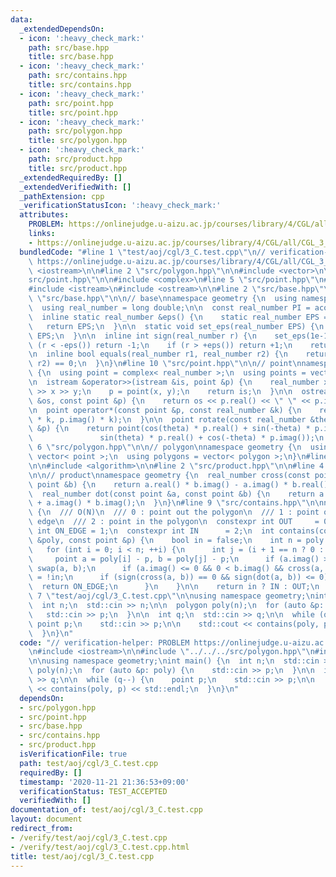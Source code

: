 ```yaml
---
data:
  _extendedDependsOn:
  - icon: ':heavy_check_mark:'
    path: src/base.hpp
    title: src/base.hpp
  - icon: ':heavy_check_mark:'
    path: src/contains.hpp
    title: src/contains.hpp
  - icon: ':heavy_check_mark:'
    path: src/point.hpp
    title: src/point.hpp
  - icon: ':heavy_check_mark:'
    path: src/polygon.hpp
    title: src/polygon.hpp
  - icon: ':heavy_check_mark:'
    path: src/product.hpp
    title: src/product.hpp
  _extendedRequiredBy: []
  _extendedVerifiedWith: []
  _pathExtension: cpp
  _verificationStatusIcon: ':heavy_check_mark:'
  attributes:
    PROBLEM: https://onlinejudge.u-aizu.ac.jp/courses/library/4/CGL/all/CGL_3_C
    links:
    - https://onlinejudge.u-aizu.ac.jp/courses/library/4/CGL/all/CGL_3_C
  bundledCode: "#line 1 \"test/aoj/cgl/3_C.test.cpp\"\n// verification-helper: PROBLEM\
    \ https://onlinejudge.u-aizu.ac.jp/courses/library/4/CGL/all/CGL_3_C\n\n#include\
    \ <iostream>\n\n#line 2 \"src/polygon.hpp\"\n\n#include <vector>\n\n#line 2 \"\
    src/point.hpp\"\n\n#include <complex>\n#line 5 \"src/point.hpp\"\n#include <cmath>\n\
    #include <istream>\n#include <ostream>\n\n#line 2 \"src/base.hpp\"\n\n#line 4\
    \ \"src/base.hpp\"\n\n// base\nnamespace geometry {\n  using namespace std;\n\
    \  using real_number = long double;\n\n  const real_number PI = acos(-1);\n\n\
    \  inline static real_number &eps() {\n    static real_number EPS = 1e-10;\n \
    \   return EPS;\n  }\n\n  static void set_eps(real_number EPS) {\n    eps() =\
    \ EPS;\n  }\n\n  inline int sign(real_number r) {\n    set_eps(1e-10);\n    if\
    \ (r < -eps()) return -1;\n    if (r > +eps()) return +1;\n    return 0;\n  }\n\
    \n  inline bool equals(real_number r1, real_number r2) {\n    return sign(r1 -\
    \ r2) == 0;\n  }\n}\n#line 10 \"src/point.hpp\"\n\n// point\nnamespace geometry\
    \ {\n  using point = complex< real_number >;\n  using points = vector< point >;\n\
    \n  istream &operator>>(istream &is, point &p) {\n    real_number x, y;\n    is\
    \ >> x >> y;\n    p = point(x, y);\n    return is;\n  }\n\n  ostream &operator<<(ostream\
    \ &os, const point &p) {\n    return os << p.real() << \" \" << p.imag();\n  }\n\
    \n  point operator*(const point &p, const real_number &k) {\n    return point(p.real()\
    \ * k, p.imag() * k);\n  }\n\n  point rotate(const real_number &theta, const point\
    \ &p) {\n    return point(cos(theta) * p.real() + sin(-theta) * p.imag(),\n  \
    \               sin(theta) * p.real() + cos(-theta) * p.imag());\n  }\n}\n#line\
    \ 6 \"src/polygon.hpp\"\n\n// polygon\nnamespace geometry {\n  using polygon =\
    \ vector< point >;\n  using polygons = vector< polygon >;\n}\n#line 2 \"src/contains.hpp\"\
    \n\n#include <algorithm>\n\n#line 2 \"src/product.hpp\"\n\n#line 4 \"src/product.hpp\"\
    \n\n// product\nnamespace geometry {\n  real_number cross(const point &a, const\
    \ point &b) {\n    return a.real() * b.imag() - a.imag() * b.real();\n  }\n\n\
    \  real_number dot(const point &a, const point &b) {\n    return a.real() * b.real()\
    \ + a.imag() * b.imag();\n  }\n}\n#line 9 \"src/contains.hpp\"\n\nnamespace geometry\
    \ {\n  /// O(N)\n  /// 0 : point out the polygon\n  /// 1 : point on the polygon\
    \ edge\n  /// 2 : point in the polygon\n  constexpr int OUT     = 0;\n  constexpr\
    \ int ON_EDGE = 1;\n  constexpr int IN      = 2;\n  int contains(const polygon\
    \ &poly, const point &p) {\n    bool in = false;\n    int n = poly.size();\n \
    \   for (int i = 0; i < n; ++i) {\n      int j = (i + 1 == n ? 0 : i + 1);\n \
    \     point a = poly[i] - p, b = poly[j] - p;\n      if (a.imag() > b.imag())\
    \ swap(a, b);\n      if (a.imag() <= 0 && 0 < b.imag() && cross(a, b) < 0) in\
    \ = !in;\n      if (sign(cross(a, b)) == 0 && sign(dot(a, b)) <= 0) {\n      \
    \  return ON_EDGE;\n      }\n    }\n\n    return in ? IN : OUT;\n  }\n}\n#line\
    \ 7 \"test/aoj/cgl/3_C.test.cpp\"\n\nusing namespace geometry;\nint main() {\n\
    \  int n;\n  std::cin >> n;\n\n  polygon poly(n);\n  for (auto &p: poly) {\n \
    \   std::cin >> p;\n  }\n\n  int q;\n  std::cin >> q;\n\n  while (q--) {\n   \
    \ point p;\n    std::cin >> p;\n\n    std::cout << contains(poly, p) << std::endl;\n\
    \  }\n}\n"
  code: "// verification-helper: PROBLEM https://onlinejudge.u-aizu.ac.jp/courses/library/4/CGL/all/CGL_3_C\n\
    \n#include <iostream>\n\n#include \"../../../src/polygon.hpp\"\n#include \"../../../src/contains.hpp\"\
    \n\nusing namespace geometry;\nint main() {\n  int n;\n  std::cin >> n;\n\n  polygon\
    \ poly(n);\n  for (auto &p: poly) {\n    std::cin >> p;\n  }\n\n  int q;\n  std::cin\
    \ >> q;\n\n  while (q--) {\n    point p;\n    std::cin >> p;\n\n    std::cout\
    \ << contains(poly, p) << std::endl;\n  }\n}\n"
  dependsOn:
  - src/polygon.hpp
  - src/point.hpp
  - src/base.hpp
  - src/contains.hpp
  - src/product.hpp
  isVerificationFile: true
  path: test/aoj/cgl/3_C.test.cpp
  requiredBy: []
  timestamp: '2020-11-21 21:36:53+09:00'
  verificationStatus: TEST_ACCEPTED
  verifiedWith: []
documentation_of: test/aoj/cgl/3_C.test.cpp
layout: document
redirect_from:
- /verify/test/aoj/cgl/3_C.test.cpp
- /verify/test/aoj/cgl/3_C.test.cpp.html
title: test/aoj/cgl/3_C.test.cpp
---
```

